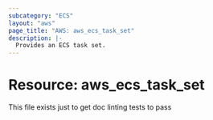 ```yaml
---
subcategory: "ECS"
layout: "aws"
page_title: "AWS: aws_ecs_task_set"
description: |-
  Provides an ECS task set.
---
```


# Resource: aws_ecs_task_set

This file exists just to get doc linting tests to pass
